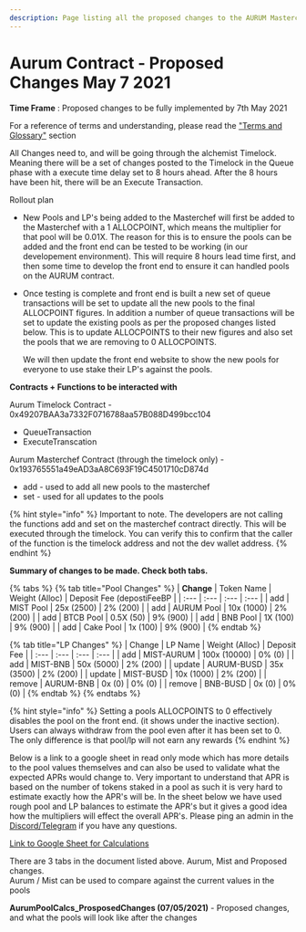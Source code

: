 ```yaml
---
description: Page listing all the proposed changes to the AURUM Masterchef contract.
---
```


# Aurum Contract - Proposed Changes May 7 2021

**Time Frame** : Proposed changes to be fully implemented by 7th May 2021

For a reference of terms and understanding, please read the ["Terms and Glossary"](../help-and-faq/terms-and-glossary.md) section

All Changes need to, and will be going through the alchemist Timelock. Meaning there will be a set of changes posted to the Timelock in the Queue phase with a execute time delay set to 8 hours ahead. After the 8 hours have been hit, there will be an Execute Transaction.

Rollout plan

* New Pools and LP's being added to the Masterchef will first be added to the Masterchef with a 1 ALLOCPOINT, which means the multiplier for that pool will be 0.01X. The reason for this is to ensure the pools can be added and the front end can be tested to be working \(in our developement environment\). This will require 8 hours lead time first, and then some time to develop the front end to ensure it can handled pools on the AURUM contract.
* Once testing is complete and front end is built a new set of queue transactions will be set to update all the new pools to the final ALLOCPOINT figures. In addition a number of queue transactions will be set to update the existing pools as per the proposed changes listed below. This is to update ALLOCPOINTS to their new figures and also set the pools that we are removing to 0 ALLOCPOINTS.

  We will then update the front end website to show the new pools for everyone to use stake their LP's against the pools. 

**Contracts + Functions to be interacted with** 

Aurum Timelock Contract - 0x49207BAA3a7332F0716788aa57B088D499bcc104

* QueueTransaction 
* ExecuteTranscation

Aurum Masterchef Contract  \(through the timelock only\) - 0x193765551a49eAD3aA8C693F19C4501710cD874d

* add - used to add all new pools to the masterchef
* set - used for all updates to the pools

{% hint style="info" %}
Important to note. The developers are not calling the functions add and set on the masterchef contract directly. This will be executed through the timelock. You can verify this to confirm that the caller of the function is the timelock address and not the dev wallet address. 
{% endhint %}

**Summary of changes to be made.  Check both tabs.** 

{% tabs %}
{% tab title="Pool Changes" %}
| **Change** | Token Name | Weight \(Alloc\) | Deposit Fee  \(depostiFeeBP |
| :--- | :--- | :--- | :--- |
| add | MIST Pool | 25x \(2500\) | 2% \(200\) |
| add | AURUM Pool | 10x \(1000\) | 2% \(200\) |
| add | BTCB Pool | 0.5X \(50\) | 9% \(900\) |
| add | BNB Pool | 1X \(100\) | 9% \(900\) |
| add | Cake Pool | 1x \(100\) | 9% \(900\) |
{% endtab %}

{% tab title="LP Changes" %}
| Change | LP Name | Weight \(Alloc\) | Deposit Fee |
| :--- | :--- | :--- | :--- |
| add | MIST-AURUM | 100x \(10000\) | 0% \(0\) |
| add | MIST-BNB | 50x \(5000\) | 2% \(200\) |
| update | AURUM-BUSD | 35x \(3500\) | 2% \(200\) |
| update | MIST-BUSD | 10x \(1000\) | 2% \(200\) |
| remove | AURUM-BNB | 0x \(0\) | 0% \(0\) |
| remove | BNB-BUSD | 0x \(0\) | 0% \(0\) |
{% endtab %}
{% endtabs %}

{% hint style="info" %}
Setting a pools ALLOCPOINTS to 0 effectively disables the pool on the front end. \(it shows under the inactive section\). Users can always withdraw from the pool even after it has been set to 0. The only difference is that pool/lp will not earn any rewards
{% endhint %}

Below is a link to a google sheet in read only mode which has more details to the pool values themselves and can also be used to validate what the expected APRs would change to. Very important to understand that APR is based on the number of tokens staked in a pool as such it is very hard to estimate exactly how the APR's will be. In the sheet below we have used rough pool and LP balances to estimate the APR's but it gives a good idea how the multipliers will effect the overall APR's. Please ping an admin in the [Discord/Telegram](../community/socials.md) if you have any questions. 

[Link to Google Sheet for Calculations](https://docs.google.com/spreadsheets/d/1Y2Kn1ehd6yjN0oX6MtivfG8hNmTb-fpVWobr2DftUDU/edit?usp=sharing)

There are 3 tabs in the document listed above. Aurum, Mist and Proposed changes.   
Aurum / Mist can be used to compare against the current values in the pools

**AurumPoolCalcs\_ProsposedChanges \(07/05/2021\)** - Proposed changes, and what the pools will look like after the changes

